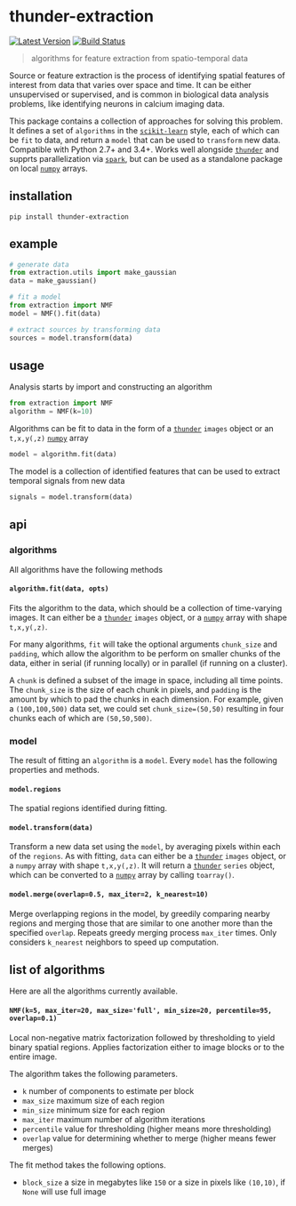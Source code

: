 # thunder-extraction

[![Latest Version](https://img.shields.io/pypi/v/thunder-extraction.svg?style=flat-square)](https://pypi.python.org/pypi/thunder-extraction)
[![Build Status](https://img.shields.io/travis/thunder-project/thunder-extraction/master.svg?style=flat-square)](https://travis-ci.org/thunder-project/thunder-extraction) 

> algorithms for feature extraction from spatio-temporal data

Source or feature extraction is the process of identifying spatial features of interest from data that varies over space and time. It can be either unsupervised or supervised, and is common in biological data analysis problems, like identifying neurons in calcium imaging data.

This package contains a collection of approaches for solving this problem. It defines a set of `algorithms` in the [`scikit-learn`](https://github.com/scikit-learn/scikit-learn) style, each of which can be `fit` to data, and return a `model` that can be used to `transform` new data. Compatible with Python 2.7+ and 3.4+. Works well alongside [`thunder`](https://github.com/thunder-project/thunder) and supprts parallelization via [`spark`](https://github.com/apache/spark), but can be used as a standalone package on local [`numpy`](https://github.com/numpy/numpy) arrays.

## installation

```
pip install thunder-extraction
```

## example

```python
# generate data
from extraction.utils import make_gaussian
data = make_gaussian()

# fit a model
from extraction import NMF
model = NMF().fit(data)

# extract sources by transforming data
sources = model.transform(data)
```

## usage

Analysis starts by import and constructing an algorithm

```python
from extraction import NMF
algorithm = NMF(k=10)
```

Algorithms can be fit to data in the form of a [`thunder`](https://github.com/thunder-project/thunder) `images` object or an `t,x,y(,z)` [`numpy`](https://github.com/numpy/numpy) array

```python
model = algorithm.fit(data)
```

The model is a collection of identified features that can be used to extract temporal signals from new data

```python
signals = model.transform(data)
```

## api

### algorithms

All algorithms have the following methods

#### `algorithm.fit(data, opts)`

Fits the algorithm to the data, which should be a collection of time-varying images. It can either be a [`thunder`](https://github.com/thunder-project/thunder) `images` object, or a [`numpy`](https://github.com/numpy/numpy) array with shape `t,x,y(,z)`.

For many algorithms, `fit` will take the optional arguments `chunk_size` and `padding`, which allow the algorithm to be perform on smaller chunks of the data, either in serial (if running locally) or in parallel (if running on a cluster). 

A `chunk` is defined a subset of the image in space, including all time points. The `chunk_size` is the size of each chunk in pixels, and `padding` is the amount by which to pad the chunks in each dimension. For example, given a `(100,100,500)` data set, we could set `chunk_size=(50,50)` resulting in four chunks each of which are `(50,50,500)`.

### model

The result of fitting an `algorithm` is a `model`. Every `model` has the following properties and methods.

#### `model.regions`

The spatial regions identified during fitting.

#### `model.transform(data)`

Transform a new data set using the `model`, by averaging pixels within each of the `regions`. As with fitting, `data` can either be a [`thunder`](https://github.com/thunder-project/thunder) `images` object, or a `numpy` array with shape `t,x,y(,z)`. It will return a [`thunder`](https://github.com/thunder-project/thunder) `series` object, which can be converted to a [`numpy`](https://github.com/numpy/numpy) array by calling `toarray()`.

#### `model.merge(overlap=0.5, max_iter=2, k_nearest=10)`

Merge overlapping regions in the model, by greedily comparing nearby regions and merging those that are similar to one another more than the specified `overlap`. Repeats greedy merging process `max_iter` times. Only considers `k_nearest` neighbors to speed up computation.

## list of algorithms

Here are all the algorithms currently available.

#### `NMF(k=5, max_iter=20, max_size='full', min_size=20, percentile=95, overlap=0.1)`

Local non-negative matrix factorization followed by thresholding to yield binary spatial regions. Applies factorization either to image blocks or to the entire image.

The algorithm takes the following parameters.

- `k` number of components to estimate per block
- `max_size` maximum size of each region
- `min_size` minimum size for each region
- `max_iter` maximum number of algorithm iterations
- `percentile` value for thresholding (higher means more thresholding)
- `overlap` value for determining whether to merge (higher means fewer merges) 

The fit method takes the following options.

- `block_size` a size in megabytes like `150` or a size in pixels like `(10,10)`, if `None` will use full image
